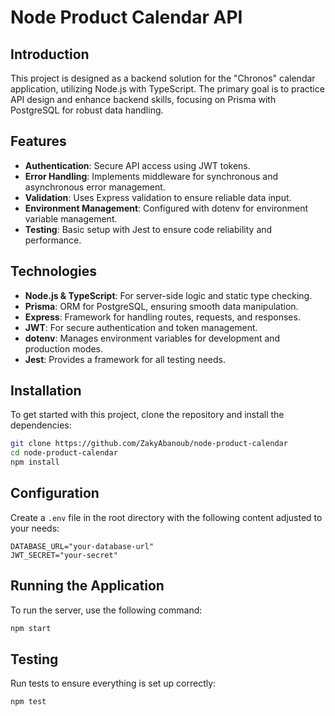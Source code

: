 
# Node Product Calendar API

## Introduction
This project is designed as a backend solution for the "Chronos" calendar application, utilizing Node.js with TypeScript. The primary goal is to practice API design and enhance backend skills, focusing on Prisma with PostgreSQL for robust data handling.

## Features
- **Authentication**: Secure API access using JWT tokens.
- **Error Handling**: Implements middleware for synchronous and asynchronous error management.
- **Validation**: Uses Express validation to ensure reliable data input.
- **Environment Management**: Configured with dotenv for environment variable management.
- **Testing**: Basic setup with Jest to ensure code reliability and performance.

## Technologies
- **Node.js & TypeScript**: For server-side logic and static type checking.
- **Prisma**: ORM for PostgreSQL, ensuring smooth data manipulation.
- **Express**: Framework for handling routes, requests, and responses.
- **JWT**: For secure authentication and token management.
- **dotenv**: Manages environment variables for development and production modes.
- **Jest**: Provides a framework for all testing needs.

## Installation
To get started with this project, clone the repository and install the dependencies:
```bash
git clone https://github.com/ZakyAbanoub/node-product-calendar
cd node-product-calendar
npm install
```

## Configuration
Create a `.env` file in the root directory with the following content adjusted to your needs:
```plaintext
DATABASE_URL="your-database-url"
JWT_SECRET="your-secret"
```

## Running the Application
To run the server, use the following command:
```bash
npm start
```

## Testing
Run tests to ensure everything is set up correctly:
```bash
npm test
```